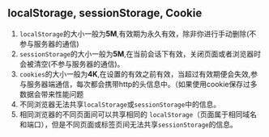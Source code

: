 ## localStorage, sessionStorage, Cookie

1. `localStorage`的大小一般为**5M**,有效期为永久有效，除非你进行手动删除(不参与服务器的通信)
2. `sessionStorage`的大小一般为**5M**,在当前会话下有效，关闭页面或者浏览器时会被清空(不参与服务器的通信)。
3. `cookies`的大小一般为**4K**,在设置的有效之前有效，当超过有效期便会失效,参与服务器端通信，每次都会携带http的头信息中。（如果使用cookie保存过多数据会带来性能问题
4. 不同浏览器无法共享`localStorage`或`sessionStorage`中的信息。
5. 相同浏览器的不同页面间可以共享相同的 `localStorage`（页面属于相同域名和端口），但是不同页面或标签页间无法共享`sessionStorage`的信息。


